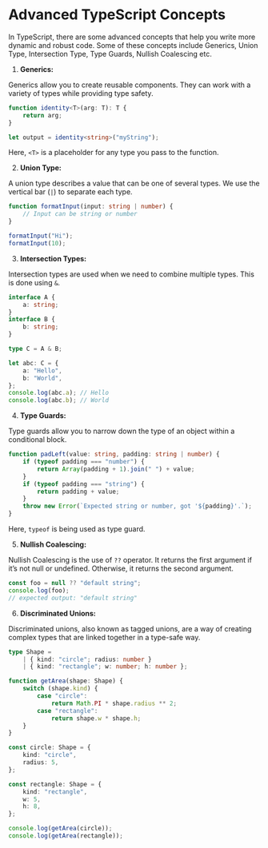 # Advanced TypeScript Concepts

In TypeScript, there are some advanced concepts that help you write more dynamic and robust code. Some of these concepts include Generics, Union Type, Intersection Type, Type Guards, Nullish Coalescing etc.

1. **Generics:**

Generics allow you to create reusable components. They can work with a variety of types while providing type safety.

```typescript
function identity<T>(arg: T): T {
    return arg;
}

let output = identity<string>("myString");
```

Here, `<T>` is a placeholder for any type you pass to the function.

2. **Union Type:**

A union type describes a value that can be one of several types. We use the vertical bar (`|`) to separate each type.

```typescript
function formatInput(input: string | number) {
    // Input can be string or number
}

formatInput("Hi");
formatInput(10);
```

3. **Intersection Types:**

Intersection types are used when we need to combine multiple types. This is done using `&`.

```typescript
interface A {
    a: string;
}
interface B {
    b: string;
}

type C = A & B;

let abc: C = {
    a: "Hello",
    b: "World",
};
console.log(abc.a); // Hello
console.log(abc.b); // World
```

4. **Type Guards:**

Type guards allow you to narrow down the type of an object within a conditional block.

```typescript
function padLeft(value: string, padding: string | number) {
    if (typeof padding === "number") {
        return Array(padding + 1).join(" ") + value;
    }
    if (typeof padding === "string") {
        return padding + value;
    }
    throw new Error(`Expected string or number, got '${padding}'.`);
}
```

Here, `typeof` is being used as type guard.

5. **Nullish Coalescing:**

Nullish Coalescing is the use of `??` operator. It returns the first argument if it’s not null or undefined. Otherwise, it returns the second argument.

```typescript
const foo = null ?? "default string";
console.log(foo);
// expected output: "default string"
```

6. **Discriminated Unions:**

Discriminated unions, also known as tagged unions, are a way of creating complex types that are linked together in a type-safe way.

```typescript
type Shape =
    | { kind: "circle"; radius: number }
    | { kind: "rectangle"; w: number; h: number };

function getArea(shape: Shape) {
    switch (shape.kind) {
        case "circle":
            return Math.PI * shape.radius ** 2;
        case "rectangle":
            return shape.w * shape.h;
    }
}

const circle: Shape = {
    kind: "circle",
    radius: 5,
};

const rectangle: Shape = {
    kind: "rectangle",
    w: 5,
    h: 8,
};

console.log(getArea(circle));
console.log(getArea(rectangle));
```
